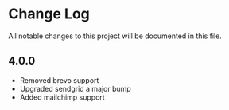 # Change Log
All notable changes to this project will be documented in this file.

## 4.0.0
- Removed brevo support
- Upgraded sendgrid a major bump
- Added mailchimp support
